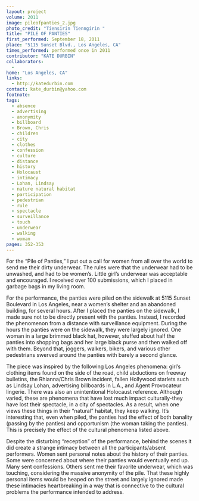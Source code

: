 ```yaml
---
layout: project
volume: 2011
image: pileofpanties_2.jpg
photo_credit: "Tiensirin Tienngirin "
title: "PILE OF PANTIES"
first_performed: September 18, 2011
place: "5115 Sunset Blvd., Los Angeles, CA"
times_performed: performed once in 2011
contributor: "KATE DURBIN"
collaborators: 
  - 
home: "Los Angeles, CA"
links: 
  - http://katedurbin.com
contact: kate_durbin@yahoo.com
footnote: 
tags: 
  - absence
  - advertising
  - anonymity
  - billboard
  - Brown, Chris
  - children
  - city
  - clothes
  - confession
  - culture
  - distance
  - history
  - Holocaust
  - intimacy
  - Lohan, Lindsay
  - nature natural habitat
  - participation
  - pedestrian
  - rule
  - spectacle
  - surveillance
  - touch
  - underwear
  - walking
  - woman
pages: 352-353
---
```


For the “Pile of Panties,” I put out a call for women from all over the world to send me their dirty underwear. The rules were that the underwear had to be unwashed, and had to be women’s. Little girl’s underwear was acceptable and encouraged. I received over 100 submissions, which I placed in garbage bags in my living room. 

For the performance, the panties were piled on the sidewalk at 5115 Sunset Boulevard in Los Angeles, near a women’s shelter and an abandoned building, for several hours. After I placed the panties on the sidewalk, I made sure not to be directly present with the panties. Instead, I recorded the phenomenon from a distance with surveillance equipment. During the hours the panties were on the sidewalk, they were largely ignored. One woman in a large brimmed black hat, however, stuffed about half the panties into shopping bags and her large black purse and then walked off with them. Beyond that, joggers, walkers, bikers, and various other pedestrians swerved around the panties with barely a second glance. 

The piece was inspired by the following Los Angeles phenomena: girl’s clothing items found on the side of the road, child abductions on freeway bulletins, the Rhianna/Chris Brown incident, fallen Hollywood starlets such as Lindsay Lohan, advertising billboards in L.A., and Agent Provocateur lingerie. There was also an unintentional Holocaust reference. Although varied, these are phenomena that have lost much impact culturally-they have lost their spectacle, in a city of spectacles. As a result, when one views these things in their “natural” habitat, they keep walking. It’s interesting that, even when piled, the panties had the effect of both banality (passing by the panties) and opportunism (the woman taking the panties). This is precisely the effect of the cultural phenomena listed above. 

Despite the disturbing “reception” of the performance, behind the scenes it did create a strange intimacy between all the participants/absent performers. Women sent personal notes about the history of their panties. Some were concerned about where their panties would eventually end up. Many sent confessions. Others sent me their favorite underwear, which was touching, considering the massive anonymity of the pile. That these highly personal items would be heaped on the street and largely ignored made these intimacies heartbreaking in a way that is connective to the cultural problems the performance intended to address. 
